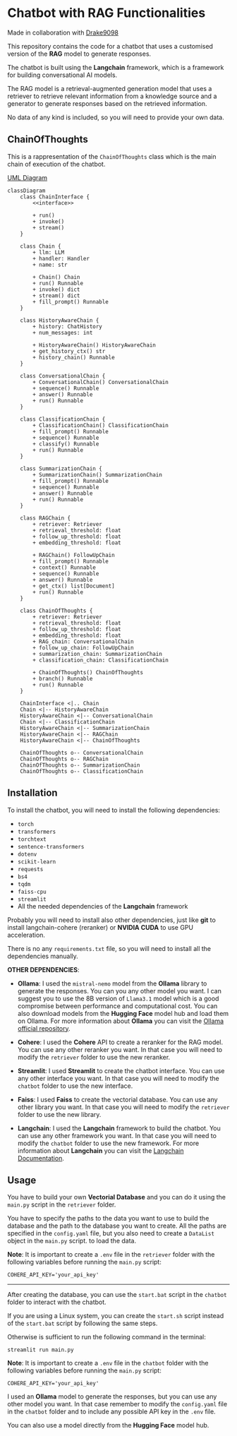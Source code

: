 # Chatbot with RAG Functionalities

Made in collaboration with [Drake9098](https://github.com/Drake9098)

This repository contains the code for a chatbot that uses a customised version of the **RAG** model to generate responses.

The chatbot is built using the **Langchain** framework, which is a framework for building conversational AI models.

The RAG model is a retrieval-augmented generation model that uses a retriever to retrieve relevant information from a knowledge source and a generator to generate responses based on the retrieved information.

No data of any kind is included, so you will need to provide your own data.

## ChainOfThoughts

This is a rappresentation of the `ChainOfThoughts` class which is the main chain of execution of the chatbot.

[UML Diagram](chains.md)

```mermaid
classDiagram
    class ChainInterface {
        <<interface>>

        + run()
        + invoke()
        + stream()
    }

    class Chain {
        + llm: LLM
        + handler: Handler
        + name: str

        + Chain() Chain
        + run() Runnable
        + invoke() dict
        + stream() dict
        + fill_prompt() Runnable
    }

    class HistoryAwareChain {
        + history: ChatHistory
        + num_messages: int

        + HistoryAwareChain() HistoryAwareChain
        + get_history_ctx() str
        + history_chain() Runnable
    }

    class ConversationalChain {
        + ConversationalChain() ConversationalChain
        + sequence() Runnable
        + answer() Runnable
        + run() Runnable
    }

    class ClassificationChain {
        + ClassificationChain() ClassificationChain
        + fill_prompt() Runnable
        + sequence() Runnable
        + classify() Runnable
        + run() Runnable
    }

    class SummarizationChain {
        + SummarizationChain() SummarizationChain
        + fill_prompt() Runnable
        + sequence() Runnable
        + answer() Runnable
        + run() Runnable
    }

    class RAGChain {
        + retriever: Retriever
        + retrieval_threshold: float
        + follow_up_threshold: float
        + embedding_threshold: float

        + RAGChain() FollowUpChain
        + fill_prompt() Runnable
        + context() Runnable
        + sequence() Runnable
        + answer() Runnable
        + get_ctx() list[Document]
        + run() Runnable
    }

    class ChainOfThoughts {
        + retriever: Retriever
        + retrieval_threshold: float
        + follow_up_threshold: float
        + embedding_threshold: float
        + RAG_chain: ConversationalChain
        + follow_up_chain: FollowUpChain
        + summarization_chain: SummarizationChain
        + classification_chain: ClassificationChain

        + ChainOfThoughts() ChainOfThoughts
        + branch() Runnable
        + run() Runnable
    }

    ChainInterface <|.. Chain
    Chain <|-- HistoryAwareChain
    HistoryAwareChain <|-- ConversationalChain
    Chain <|-- ClassificationChain
    HistoryAwareChain <|-- SummarizationChain
    HistoryAwareChain <|-- RAGChain
    HistoryAwareChain <|-- ChainOfThoughts

    ChainOfThoughts o-- ConversationalChain
    ChainOfThoughts o-- RAGChain
    ChainOfThoughts o-- SummarizationChain
    ChainOfThoughts o-- ClassificationChain
```

## Installation

To install the chatbot, you will need to install the following dependencies:

- `torch`
- `transformers`
- `torchtext`
- `sentence-transformers`
- `dotenv`
- `scikit-learn`
- `requests`
- `bs4`
- `tqdm`
- `faiss-cpu`
- `streamlit`
- All the needed dependencies of the **Langchain** framework

Probably you will need to install also other dependencies, just like **git** to install langchain-cohere (reranker) or **NVIDIA CUDA** to use GPU acceleration.

There is no any `requirements.txt` file, so you will need to install all the dependencies manually.

**OTHER DEPENDENCIES**:

- **Ollama**: I used the `mistral-nemo` model from the **Ollama** library to generate the responses. You can you any other model you want. I can suggest you to use the 8B version of `Llama3.1` model which is a good compromise between performance and computational cost.
You can also download models from the **Hugging Face** model hub and load them on Ollama.
For more information about **Ollama** you can visit the [Ollama official repository](https://github.com/ollama/ollama).

- **Cohere**: I used the **Cohere** API to create a reranker for the RAG model. You can use any other reranker you want. In that case you will need to modify the `retriever` folder to use the new reranker.

- **Streamlit**: I used **Streamlit** to create the chatbot interface. You can use any other interface you want. In that case you will need to modify the `chatbot` folder to use the new interface.

- **Faiss**: I used **Faiss** to create the vectorial database. You can use any other library you want. In that case you will need to modify the `retriever` folder to use the new library.

- **Langchain**: I used the **Langchain** framework to build the chatbot. You can use any other framework you want. In that case you will need to modify the `chatbot` folder to use the new framework.
For more information about **Langchain** you can visit the [Langchain Documentation](https://python.langchain.com/v0.2/docs/introduction/).

## Usage

You have to build your own **Vectorial Database** and you can do it using the `main.py` script in the `retriever` folder.

You have to specify the paths to the data you want to use to build the database and the path to the database you want to create. All the paths are specified in the `config.yaml` file, but you also need to create a `DataList` object in the `main.py` script. to load the data.

**Note**: It is important to create a `.env` file in the `retriever` folder with the following variables before running the `main.py` script:

```
COHERE_API_KEY='your_api_key'
```
---
After creating the database, you can use the `start.bat` script in the `chatbot` folder to interact with the chatbot.

If you are using a Linux system, you can create the `start.sh` script instead of the `start.bat` script by following the same steps.

Otherwise is sufficient to run the following command in the terminal:

```
streamlit run main.py
```

**Note**: It is important to create a `.env` file in the `chatbot` folder with the following variables before running the `main.py` script:

```
COHERE_API_KEY='your_api_key'
```

I used an **Ollama** model to generate the responses, but you can use any other model you want. In that case remember to modify the `config.yaml` file in the `chatbot` folder and to include any possible API key in the `.env` file.

You can also use a model directly from the **Hugging Face** model hub.